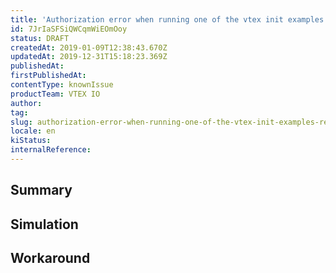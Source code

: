 ```yaml
---
title: 'Authorization error when running one of the vtex init examples (React, Pages, GraphQL, Node)'
id: 7JrIaSFSiQWCqmWiEOmOoy
status: DRAFT
createdAt: 2019-01-09T12:38:43.670Z
updatedAt: 2019-12-31T15:18:23.369Z
publishedAt: 
firstPublishedAt: 
contentType: knownIssue
productTeam: VTEX IO
author: 
tag: 
slug: authorization-error-when-running-one-of-the-vtex-init-examples-react-pages
locale: en
kiStatus: 
internalReference: 
---
```


## Summary



## Simulation



## Workaround



